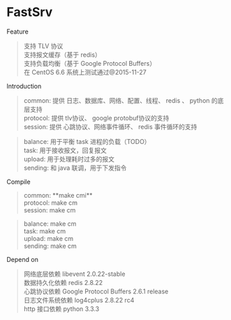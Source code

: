 # FastSrv
Feature
<blockquote>
支持 TLV 协议 <br/>
支持报文缓存（基于 redis） <br/>
支持负载均衡（基于 Google Protocol Buffers） <br/>
在 CentOS 6.6 系统上测试通过@2015-11-27 <br/>
</blockquote>

Introduction
<blockquote>
common: 提供 日志、数据库、网络、配置、线程、 redis 、 python 的底层支持 <br/>
protocol: 提供 tlv协议、 google protobuf协议的支持 <br/>
session: 提供 心跳协议、网络事件循环、 redis 事件循环的支持 <br/>
</blockquote>
<blockquote>
balance: 用于平衡 task 进程的负载（TODO） <br/>
task: 用于接收报文，回复报文 <br/>
upload: 用于处理耗时过多的报文 <br/>
sending: 和 java 联调，用于下发指令 <br/>
</blockquote>

Compile
<blockquote>
common: **make cmi**<br/>
protocol: make cm<br/>
session: make cm<br/>
</blockquote>
<blockquote>
balance: make cm<br/>
task: make cm<br/>
upload: make cm<br/>
sending: make cm<br/>
</blockquote>

Depend on
<blockquote>
网络底层依赖 libevent 2.0.22-stable <br/>
数据持久化依赖 redis 2.8.22 <br/>
心跳协议依赖 Google Protocol Buffers 2.6.1 release <br/>
日志文件系统依赖 log4cplus 2.8.22 rc4 <br/>
http 接口依赖 python 3.3.3<br/>
</blockquote>

